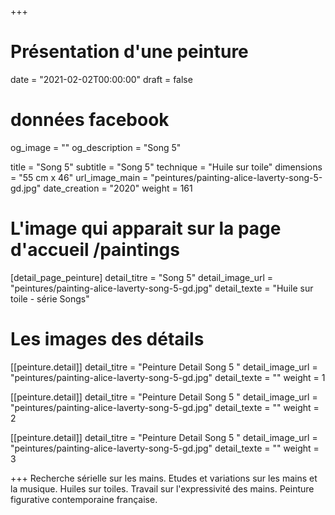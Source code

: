+++
# Présentation d'une peinture
date = "2021-02-02T00:00:00"
draft = false

# données facebook
og_image = ""
og_description = "Song 5"

title = "Song 5"
subtitle = "Song 5"
technique = "Huile sur toile"
dimensions = "55 cm x 46"
url_image_main = "peintures/painting-alice-laverty-song-5-gd.jpg"
date_creation = "2020"
weight = 161

# L'image qui apparait sur la page d'accueil /paintings
[detail_page_peinture]
detail_titre = "Song 5"
detail_image_url = "peintures/painting-alice-laverty-song-5-gd.jpg"
detail_texte = "Huile sur toile - série Songs"

# Les images des détails
[[peinture.detail]]
detail_titre = "Peinture Detail Song 5 "
detail_image_url = "peintures/painting-alice-laverty-song-5-gd.jpg"
detail_texte = ""
weight = 1

[[peinture.detail]]
detail_titre = "Peinture Detail Song 5 "
detail_image_url = "peintures/painting-alice-laverty-song-5-gd.jpg"
detail_texte = ""
weight = 2

[[peinture.detail]]
detail_titre = "Peinture Detail Song 5 "
detail_image_url = "peintures/painting-alice-laverty-song-5-gd.jpg"
detail_texte = ""
weight = 3

+++
Recherche sérielle sur les mains. Etudes et variations sur les mains et la musique. Huiles sur toiles. Travail sur l'expressivité des mains. Peinture figurative contemporaine française.
